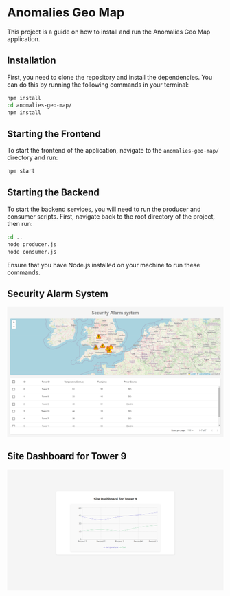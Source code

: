 
# Anomalies Geo Map

This project is a guide on how to install and run the Anomalies Geo Map application.

## Installation

First, you need to clone the repository and install the dependencies. You can do this by running the following commands in your terminal:

```bash
npm install
cd anomalies-geo-map/
npm install
```

## Starting the Frontend

To start the frontend of the application, navigate to the `anomalies-geo-map/` directory and run:

```bash
npm start
```

## Starting the Backend

To start the backend services, you will need to run the producer and consumer scripts. First, navigate back to the root directory of the project, then run:

```bash
cd ..
node producer.js
node consumer.js
```

Ensure that you have Node.js installed on your machine to run these commands.

## Security Alarm System
![Security Alarm System](landingPage2.png)

## Site Dashboard for Tower 9
![Site Dashboard for Tower 9](siteDashboard.png)



